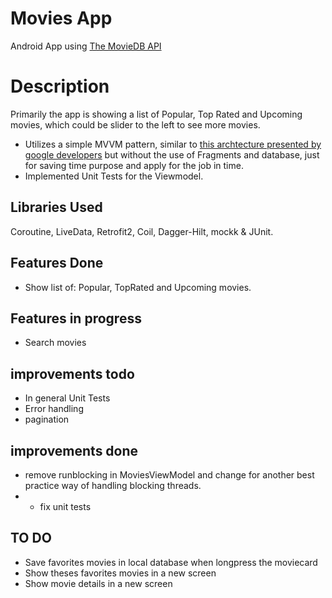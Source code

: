 # Movies App
Android App using [The MovieDB API](https://developers.themoviedb.org/3)

# Description
Primarily the app is showing a list of Popular, Top Rated and Upcoming movies, which could be slider to the left to see more movies.

- Utilizes a simple MVVM pattern, similar to [this archtecture presented by google developers](https://developer.android.com/topic/libraries/architecture/images/final-architecture.png) but without the use of Fragments and database, just for saving time purpose and apply for the job in time.
- Implemented Unit Tests for the Viewmodel.


## Libraries Used
Coroutine, LiveData, Retrofit2, Coil, Dagger-Hilt, mockk & JUnit.

## Features Done
- Show list of: Popular, TopRated and Upcoming movies.

## Features in progress
  - Search movies

## improvements todo
 - In general Unit Tests
 - Error handling
 - pagination

## improvements done
 - remove runblocking in MoviesViewModel and change for another best practice way of handling blocking threads.
 -  - fix unit tests


## TO DO
  - Save favorites movies in local database when longpress the moviecard
  - Show theses favorites movies in a new screen
  - Show movie details in a new screen
  
